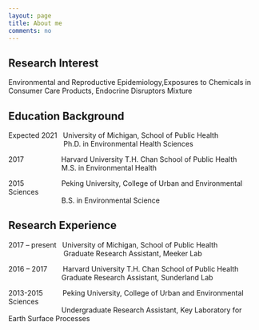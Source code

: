 ```yaml
---
layout: page
title: About me
comments: no
---
```


<!--we are changing here into About me-->
Research Interest
-----------------

Environmental and Reproductive Epidemiology,Exposures to Chemicals in Consumer Care Products, Endocrine Disruptors Mixture


Education Background
--------------------

Expected 2021   University of Michigan, School of Public Health<br/>
                             Ph.D. in Environmental Health Sciences 
                
2017                    Harvard University T.H. Chan School of Public Health<br/>
                             M.S. in Environmental Health
                          
2015                    Peking University, College of Urban and Environmental Sciences<br/>
                             B.S. in Environmental Science


Research Experience
-----------------------
2017 – present     University of Michigan, School of Public Health<br/>
                             Graduate Research Assistant, Meeker Lab 
                
2016 – 2017        Harvard University T.H. Chan School of Public Health<br/>
                             Graduate Research Assistant, Sunderland Lab
                          
2013-2015           Peking University, College of Urban and Environmental Sciences<br/>
                             Undergraduate Research Assistant, Key Laboratory for Earth Surface Processes
  





